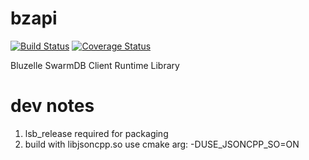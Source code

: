 # bzapi
[![Build Status](https://travis-ci.org/bluzelle/bzapi.svg?branch=devel)](https://travis-ci.org/bluzelle/bzapi) 
[![Coverage Status](https://coveralls.io/repos/github/bluzelle/bzapi/badge.svg?branch=devel)](https://coveralls.io/github/bluzelle/bzapi?branch=devel)


Bluzelle SwarmDB Client Runtime Library

# dev notes

1. lsb_release required for packaging
2. build with libjsoncpp.so use cmake arg: -DUSE_JSONCPP_SO=ON

